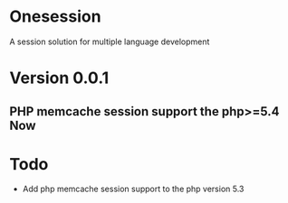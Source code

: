 Onesession
==========

A session solution for multiple language development

# Version 0.0.1

## PHP memcache session support the php>=5.4 Now

# Todo

* Add php memcache session support to the php version 5.3